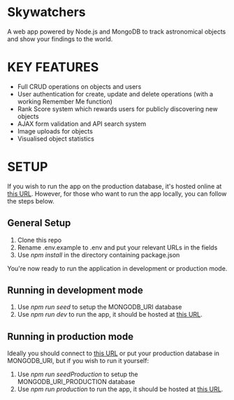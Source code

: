 # Skywatchers
A web app powered by Node.js and MongoDB to track astronomical objects and show your findings to the world.

# KEY FEATURES
<ul>
    <li>Full CRUD operations on objects and users</li>
    <li>User authentication for create, update and delete operations (with a working Remember Me function)</li>
    <li>Rank Score system which rewards users for publicly discovering new objects</li>
    <li>AJAX form validation and API search system</li>
    <li>Image uploads for objects</li>
    <li>Visualised object statistics</li>
</ul>

# SETUP
If you wish to run the app on the production database, it's hosted online at [this URL](https://skywatchers.herokuapp.com/). However, for those who want to run the app locally, you can follow the steps below.

## General Setup
<ol>
    <li>Clone this repo</li>
    <li>Rename .env.example to .env and put your relevant URLs in the fields</li>
    <li>Use <i>npm install</i> in the directory containing package.json</li>
</ol>

You're now ready to run the application in development or production mode.

## Running in development mode
<ol>
    <li>Use <i>npm run seed</i> to setup the MONGODB_URI database</li>
    <li>Use <i>npm run dev</i> to run the app, it should be hosted at <a href="http://localhost:2020/">this URL</a>.</li>
</ol>

## Running in production mode
Ideally you should connect to [this URL](https://skywatchers.herokuapp.com/) or put your production database in MONGODB_URI, but if you wish to run it yourself:
<ol>
    <li>Use <i>npm run seedProduction</i> to setup the MONGODB_URI_PRODUCTION database</li>
    <li>Use <i>npm run production</i> to run the app, it should be hosted at <a href="http://localhost:2020/">this URL</a>.</li>
</ol>
